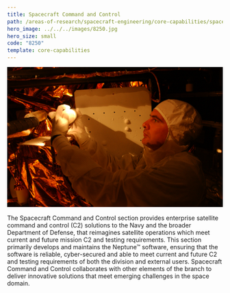 ```yaml
---
title: Spacecraft Command and Control
path: /areas-of-research/spacecraft-engineering/core-capabilities/spacecraft-command-control
hero_image: ../../../images/8250.jpg
hero_size: small
code: "8250"
template: core-capabilities
---
```

![Team member works on a satellite](../../../images/cc-8253.jpg)

The Spacecraft Command and Control section provides enterprise satellite command and control (C2) solutions to the Navy and the broader Department of Defense, that reimagines satellite operations which meet current and future mission C2 and testing requirements. This section primarily develops and maintains the Neptune™ software, ensuring that the software is reliable, cyber-secured and able to meet current and future C2 and testing requirements of both the division and external users. Spacecraft Command and Control collaborates with other elements of the branch to deliver innovative solutions that meet emerging challenges in the space domain.